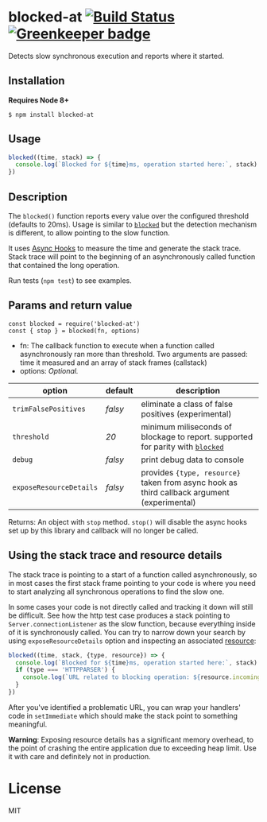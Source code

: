 # blocked-at [![Build Status](https://travis-ci.org/naugtur/blocked-at.svg?branch=master)](https://travis-ci.org/naugtur/blocked-at) [![Greenkeeper badge](https://badges.greenkeeper.io/naugtur/blocked-at.svg)](https://greenkeeper.io/)

Detects slow synchronous execution and reports where it started.

## Installation

**Requires Node 8+**

```
$ npm install blocked-at
```

## Usage

```js
blocked((time, stack) => {
  console.log(`Blocked for ${time}ms, operation started here:`, stack)
})
```

## Description

  The `blocked()` function reports every value over the configured threshold (defaults to 20ms). Usage is similar to [`blocked`](https://www.npmjs.com/package/blocked) but the detection mechanism is different, to allow pointing to the slow function.

  It uses [Async Hooks](https://nodejs.org/api/async_hooks.html) to measure the time and generate the stack trace.
  Stack trace will point to the beginning of an asynchronously called function that contained the long operation.

  Run tests (`npm test`) to see examples.

## Params and return value

```
const blocked = require('blocked-at')
const { stop } = blocked(fn, options)
```

- fn: The callback function to execute when a function called asynchronously ran more than threshold. Two arguments are passed: time it measured and an array of stack frames (callstack)
- options: _Optional._

|option|default|description|
|---|---|---|
|`trimFalsePositives`|*falsy*| eliminate a class of false positives (experimental) |
|`threshold`| *20* | minimum miliseconds of blockage to report. supported for parity with [`blocked`](https://www.npmjs.com/package/blocked)|
|`debug`| *falsy* | print debug data to console |
|`exposeResourceDetails`|*falsy*| provides `{type, resource}` taken from async hook as third callback argument (experimental) |

Returns: An object with `stop` method. `stop()` will disable the async hooks set up by this library and callback will no longer be called.

## Using the stack trace and resource details

The stack trace is pointing to a start of a function called asynchronously, so in most cases the first stack frame pointing to your code is where you need to start analyzing all synchronous operations to find the slow one.

In some cases your code is not directly called and tracking it down will still be difficult. See how the http test case produces a stack pointing to `Server.connectionListener` as the slow function, because everything inside of it is synchronously called. You can try to narrow down your search by using `exposeResourceDetails` option and inspecting an associated [resource](https://nodejs.org/api/async_hooks.html#async_hooks_resource):

```js
blocked((time, stack, {type, resource}) => {
  console.log(`Blocked for ${time}ms, operation started here:`, stack)
  if (type === 'HTTPPARSER') {
    console.log(`URL related to blocking operation: ${resource.incoming.url}`)
  }
})
```

After you've identified a problematic URL, you can wrap your handlers' code in `setImmediate` which should make the stack point to something meaningful.

**Warning**: Exposing resource details has a significant memory overhead, to the point of crashing the entire application due to exceeding heap limit. Use it with care and definitely not in production.


# License

MIT
